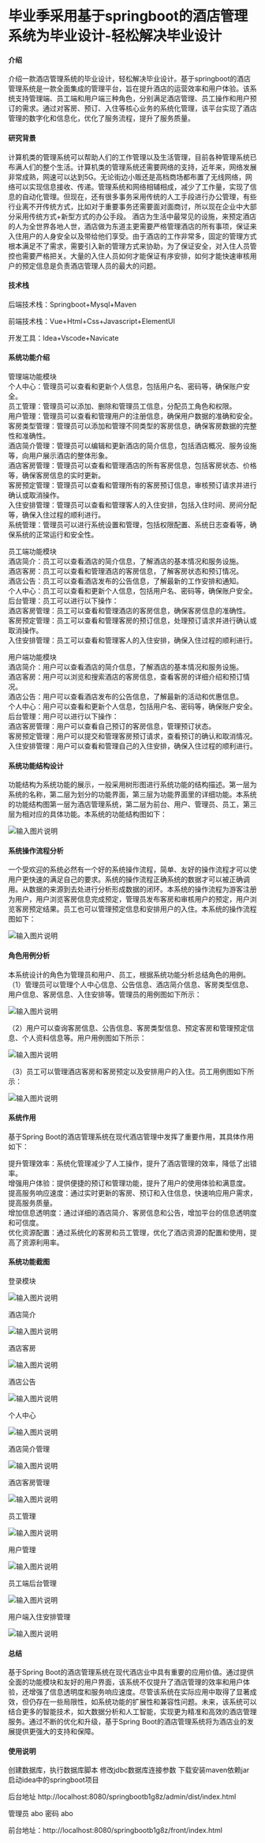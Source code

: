 # 毕业季采用基于springboot的酒店管理系统为毕业设计-轻松解决毕业设计

#### 介绍

介绍一款酒店管理系统的毕业设计，轻松解决毕业设计。基于springboot的酒店管理系统是一款全面集成的管理平台，旨在提升酒店的运营效率和用户体验。该系统支持管理端、员工端和用户端三种角色，分别满足酒店管理、员工操作和用户预订的需求。通过对客房、预订、入住等核心业务的系统化管理，该平台实现了酒店管理的数字化和信息化，优化了服务流程，提升了服务质量。

#### 研究背景

计算机类的管理系统可以帮助人们的工作管理以及生活管理，目前各种管理系统已布满人们的整个生活。计算机类的管理系统还需要网络的支持，近年来，网络发展非常成熟，网速可以达到5G。无论街边小贩还是高档商场都布置了无线网络，网络可以实现信息接收、传递。管理系统和网络相辅相成，减少了工作量，实现了信息的自动化管理。但现在，还有很多事务采用传统的人工手段进行办公管理，有些行业离不开传统方式，比如对于重要事务还需要面对面商讨，所以现在企业中大部分采用传统方式+新型方式的办公手段。
酒店为生活中最常见的设施，来预定酒店的人为全世界各地人世，酒店做为东道主更需要严格管理酒店的所有事项，保证来入住用户的人身安全以及带给他们享受。由于酒店的工作非常多，固定的管理方式根本满足不了需求，需要引入新的管理方式来协助，为了保证安全，对入住人员管控也需要严格把关。大量的入住人员如何才能保证有序安排，如何才能快速审核用户的预定信息是负责酒店管理人员的最大的问题。

#### 技术栈

后端技术栈：Springboot+Mysql+Maven

前端技术栈：Vue+Html+Css+Javascript+ElementUI

开发工具：Idea+Vscode+Navicate

#### 系统功能介绍

管理端功能模块  
个人中心：管理员可以查看和更新个人信息，包括用户名、密码等，确保账户安全。  
员工管理：管理员可以添加、删除和管理员工信息，分配员工角色和权限。  
用户管理：管理员可以查看和管理用户的注册信息，确保用户数据的准确和安全。  
客房类型管理：管理员可以添加和管理不同类型的客房信息，确保客房数据的完整性和准确性。   
酒店简介管理：管理员可以编辑和更新酒店的简介信息，包括酒店概况、服务设施等，向用户展示酒店的整体形象。  
酒店客房管理：管理员可以查看和管理酒店的所有客房信息，包括客房状态、价格等，确保客房信息的实时更新。  
客房预定管理：管理员可以查看和管理所有的客房预订信息，审核预订请求并进行确认或取消操作。  
入住安排管理：管理员可以查看和管理客人的入住安排，包括入住时间、房间分配等，确保入住过程的顺利进行。  
系统管理：管理员可以进行系统设置和管理，包括权限配置、系统日志查看等，确保系统的正常运行和安全性。  

员工端功能模块  
酒店简介：员工可以查看酒店的简介信息，了解酒店的基本情况和服务设施。  
酒店客房：员工可以查看和管理酒店的客房信息，了解客房状态和预订情况。  
酒店公告：员工可以查看酒店发布的公告信息，了解最新的工作安排和通知。  
个人中心：员工可以查看和更新个人信息，包括用户名、密码等，确保账户安全。  
后台管理：员工可以进行以下操作：  
酒店客房管理：员工可以查看和管理酒店的客房信息，确保客房信息的准确性。  
客房预定管理：员工可以查看和管理客房的预订信息，处理预订请求并进行确认或取消操作。  
入住安排管理：员工可以查看和管理客人的入住安排，确保入住过程的顺利进行。  

用户端功能模块  
酒店简介：用户可以查看酒店的简介信息，了解酒店的基本情况和服务设施。  
酒店客房：用户可以浏览和搜索酒店的客房信息，查看客房的详细介绍和预订情况。  
酒店公告：用户可以查看酒店发布的公告信息，了解最新的活动和优惠信息。  
个人中心：用户可以查看和更新个人信息，包括用户名、密码等，确保账户安全。  
后台管理：用户可以进行以下操作：  
酒店客房管理：用户可以查看自己预订的客房信息，管理预订状态。  
客房预定管理：用户可以提交和管理客房预订请求，查看预订的确认和取消情况。  
入住安排管理：用户可以查看和管理自己的入住安排，确保入住过程的顺利进行。  

#### 系统功能结构设计

功能结构为系统功能的展示，一般采用树形图进行系统功能的结构描述。第一层为系统的名称，第二层为划分的功能界面，第三层为功能界面里的详细功能。本系统的功能结构图第一层为酒店管理系统，第二层为前台、用户、管理员、员工，第三层为相对应的具体功能。本系统的功能结构图如下：

![输入图片说明](images/88f167f8ce2b6df7f12b144a70f1915.png)

#### 系统操作流程分析

一个受欢迎的系统必然有一个好的系统操作流程，简单、友好的操作流程才可以使用户更快速的满足自己的要求。系统的操作流程正确系统的数据才可以被正确调用。从数据的来源到去处进行分析形成数据的闭环。本系统的操作流程为游客注册为用户，用户浏览客房信息完成预定，管理员发布客房和审核用户的预定，用户浏览客房预定结果。员工也可以管理预定信息和安排用户的入住。本系统的操作流程图如下：

![输入图片说明](images/dcf0cd8e28310fea0cbe74e3005d888.png)

#### 角色用例分析

本系统设计的角色为管理员和用户、员工，根据系统功能分析总结角色的用例。
（1）管理员可以管理个人中心信息、公告信息、酒店简介信息、客房类型信息、用户信息、客房信息、入住安排等。管理员的用例图如下所示：

![输入图片说明](images/726a2387f11f86055c5ac2321d8a8a1.png)

（2）用户可以查询客房信息、公告信息、客房类型信息、预定客房和管理预定信息、个人资料信息等。用户用例图如下所示：

![输入图片说明](images/21abc97ce0c9d446065c600771d35cd.png)

（3）员工可以管理酒店客房和客房预定以及安排用户的入住。员工用例图如下所示：

![输入图片说明](images/37ac8c8c8eae9c0194b671058ef4d2b.png)

#### 系统作用

基于Spring Boot的酒店管理系统在现代酒店管理中发挥了重要作用，其具体作用如下：

提升管理效率：系统化管理减少了人工操作，提升了酒店管理的效率，降低了出错率。  
增强用户体验：提供便捷的预订和管理功能，提升了用户的使用体验和满意度。  
提高服务响应速度：通过实时更新的客房、预订和入住信息，快速响应用户需求，提高服务质量。  
增加信息透明度：通过详细的酒店简介、客房信息和公告，增加平台的信息透明度和可信度。  
优化资源配置：通过系统化的客房和员工管理，优化了酒店资源的配置和使用，提高了资源利用率。  

#### 系统功能截图

登录模块

![输入图片说明](images/e44c194cac7747760b89aa2523cc33c.png)

酒店简介

![输入图片说明](images/40e3d036424b0dfcc0f8f46e4def01a.png)

酒店客房

![输入图片说明](images/33b085f708e5d6d6076a08bf7e7ecfa.png)

酒店公告

![输入图片说明](images/93446da23bf21931c2d636fcf853682.png)

个人中心

![输入图片说明](images/20642f265cb46dba2055f356b073aa8.png)

酒店简介管理

![输入图片说明](images/974a807bbc4c33d548ebbc9d94910fa.png)

酒店客房管理

![输入图片说明](images/fc067d7491efa5130f44e7417d329b0.png)

员工管理

![输入图片说明](images/c5136f777614809e20ccc765a0bb989.png)

用户管理

![输入图片说明](images/b86fe104fd29a51a35741b11be8a896.png)

员工端后台管理

![输入图片说明](images/7f4a3e804903205806391e4442c22f9.png)

用户端入住安排管理

![输入图片说明](images/ac050d776508483af96aeb376a95ca5.png)

#### 总结

基于Spring Boot的酒店管理系统在现代酒店业中具有重要的应用价值。通过提供全面的功能模块和友好的用户界面，该系统不仅提升了酒店管理的效率和用户体验，还增强了信息透明度和服务响应速度。尽管该系统在实际应用中取得了显著成效，但仍存在一些局限性，如系统功能的扩展性和兼容性问题。未来，该系统可以结合更多的智能技术，如大数据分析和人工智能，实现更为精准和高效的酒店管理服务。通过不断的优化和升级，基于Spring Boot的酒店管理系统将为酒店业的发展提供更强大的支持和保障。

#### 使用说明

创建数据库，执行数据库脚本 修改jdbc数据库连接参数 下载安装maven依赖jar 启动idea中的springboot项目

后台地址
http://localhost:8080/springbootb1g8z/admin/dist/index.html

管理员  abo 密码 abo

前台地址：http://localhost:8080/springbootb1g8z/front/index.html
